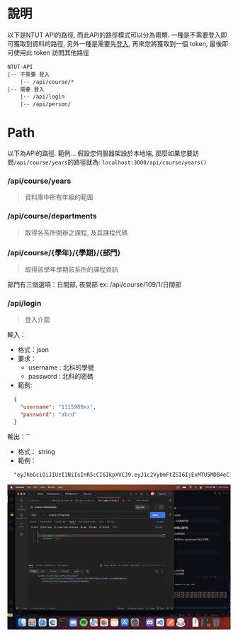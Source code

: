 # 說明
以下是NTUT API的路徑, 而此API的路徑模式可以分為兩類. 一種是不需要登入即可獲取到資料的路徑, 另外一種是需要先[登入](./API-Path.md#apilogin), 再來您將獲取到一個 token, 最後即可使用此 token 訪問其他路徑

```txt
NTUT-API
|-- 不需要 登入
    |-- /api/course/*
|-- 需要 登入
    |-- /api/login
    |-- /api/person/
```

# Path
以下為API的路徑.
範例... 假設您伺服器架設於本地端, 那麼如果您要訪問`/api/course/years`的路徑就為:
`localhost:3000/api/course/years()`


### /api/course/years
> 資料庫中所有年級的範圍

### /api/course/departments
> 取得各系所開辦之課程, 及其課程代碼

### /api/course/{學年}/{學期}/{部門}
> 取得該學年學期該系所的課程資訊

部門有三個選項：日間部, 夜間部
ex: /api/course/109/1/日間部


### /api/login
> 登入介面

輸入： 
  - 格式：json
  - 要求：
    - username : 北科的學號
    - password : 北科的密碼
  - 範例:
  ```json
    {
      "username": "1115900xx",
      "password": "abcd"
    }
  ```

輸出：``
  - 格式： string
  - 範例：
  ```txt
    "eyJhbGciOiJIUzI1NiIsInR5cCI6IkpXVCJ9.eyJ1c2VybmFtZSI6IjExMTU5MDB4eCIsImlhdCI6MTY5MDEzMDU5OCwiZXhwIjoxNjkwMTkwNTk4fQ.sTzMTXHv83F7U3zJ7cAo8gpoVnhq1RSXzFmP4WmWjOE"
  ```
![](./postman-1.png)
